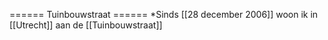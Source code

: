 ====== Tuinbouwstraat ======
*Sinds [[28 december 2006]] woon ik in [[Utrecht]] aan de [[Tuinbouwstraat]]